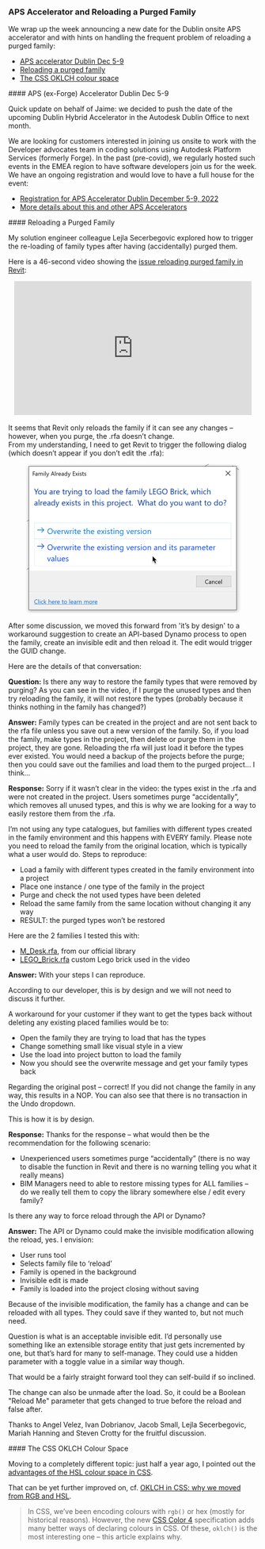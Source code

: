 <head>
<meta http-equiv="Content-Type" content="text/html; charset=utf-8">
<link rel="stylesheet" type="text/css" href="bc.css">
<script src="https://cdn.rawgit.com/google/code-prettify/master/loader/run_prettify.js" type="text/javascript"></script>
</head>

<!---

- Reloading a Purged Family
  https://autodesk.slack.com/archives/C0QBNEU1E/p1667404130612699

- OKLCH in CSS: why we moved from RGB and HSL
  https://evilmartians.com/chronicles/oklch-in-css-why-quit-rgb-hsl
  1952:<"#5"> Plugging the HSL Colour Format

twitter:

New date for the Dublin onsite APS accelerator and hints on reloading a purged family with the #RevitAPI @AutodeskForge @AutodeskRevit #bim #DynamoBim #ForgeDevCon https://autode.sk/reloadpurgedfamily

New date for the Dublin onsite APS accelerator and hints on reloading a purged family
&ndash; APS accelerator Dublin Dec 5-9
&ndash; Reloading a purged family
&ndash; The CSS OKLCH colour space

linkedin:

New date for the Dublin onsite APS accelerator and hints on reloading a purged family with the #RevitAPI

https://autode.sk/reloadpurgedfamily

- APS accelerator Dublin Dec 5-9
- Reloading a purged family
- The CSS OKLCH colour space

#bim #DynamoBim #ForgeDevCon #Revit #API #IFC #SDK #AI #VisualStudio #Autodesk #AEC #adsk

the [Revit API discussion forum](http://forums.autodesk.com/t5/revit-api-forum/bd-p/160) thread

<center>
<img src="img/" alt="" title="" width="600" height=""/>
<p style="font-size: 80%; font-style:italic"></p>
</center>

<pre class="code">
</pre>

-->

### APS Accelerator and Reloading a Purged Family

We wrap up the week announcing a new date for the Dublin onsite APS accelerator and with hints on handling the frequent problem of reloading a purged family:

- [APS accelerator Dublin Dec 5-9](#2)
- [Reloading a purged family](#3)
- [The CSS OKLCH colour space](#4)

####<a name="2"></a> APS (ex-Forge) Accelerator Dublin Dec 5-9

Quick update on behalf of Jaime:
we decided to push the date of the upcoming Dublin Hybrid Accelerator in the Autodesk Dublin Office to next month.

We are looking for customers interested in joining us onsite to work with the Developer advocates team in coding solutions using Autodesk Platform Services (formerly Forge).
In the past (pre-covid), we regularly hosted such events in the EMEA region to have software developers join us for the week.
We have an ongoing registration and would love to have a full house for the event:

- [Registration for APS Accelerator Dublin December 5-9, 2022](https://www.eventbrite.com/e/autodesk-platform-services-aps-accelerator-dublin-november-14-18-2022-registration-440477168067)
- [More details about this and other APS Accelerators](https://forge.autodesk.com/accelerator-program)

####<a name="3"></a> Reloading a Purged Family

My solution engineer colleague Lejla Secerbegovic explored how to trigger the re-loading of family types after having (accidentally) purged them.

Here is a 46-second video showing the [issue reloading purged family in Revit](https://youtu.be/bHi_9Z3srqo):

<center>
<iframe width="480" height="270" src="https://www.youtube.com/embed/bHi_9Z3srqo" title="YouTube video player" frameborder="0" allow="accelerometer; autoplay; clipboard-write; encrypted-media; gyroscope; picture-in-picture" allowfullscreen></iframe>
</center>

It seems that Revit only reloads the family if it can see any changes &ndash; however, when you purge, the .rfa doesn’t change.  
From my understanding, I need to get Revit to trigger the following dialog (which doesn’t appear if you don’t edit the .rfa):

<center>
<img src="img/reload_purged_fam.png" alt="Reload purged family" title="Reload purged family" width="437"/>  <!-- 874 x 600 -->
</center>

After some discussion, we moved this forward from 'it’s by design' to a workaround suggestion to create an API-based Dynamo process to open the family, create an invisible edit and then reload it. The edit would trigger the GUID change.

Here are the details of that conversation:

**Question:** Is there any way to restore the family types that were removed by purging?
As you can see in the video, if I purge the unused types and then try reloading the family, it will not restore the types (probably because it thinks nothing in the family has changed?)

**Answer:** Family types can be created in the project and are not sent back to the rfa file unless you save out a new version of the family.
So, if you load the family, make types in the project, then delete or purge them in the project, they are gone.
Reloading the rfa will just load it before the types ever existed.
You would need a backup of the projects before the purge; then you could save out the families and load them to the purged project... I think...

**Response:** Sorry if it wasn’t clear in the video: the types exist in the .rfa and were not created in the project.
Users sometimes purge “accidentally”, which removes all unused types, and this is why we are looking for a way to easily restore them from the .rfa.

I’m not using any type catalogues, but families with different types created in the family environment and this happens with EVERY family.
Please note you need to reload the family from the original location, which is typically what a user would do.
Steps to reproduce:

- Load a family with different types created in the family environment into a project
- Place one instance / one type of the family in the project
- Purge and check the not used types have been deleted
- Reload the same family from the same location without changing it any way
- RESULT: the purged types won’t be restored

Here are the 2 families I tested this with:

- <a href="zip/ls_M_Desk.rfa">M_Desk.rfa</a>, from our official library
- <a href="zip/ls_LEGO_Brick.rfa">LEGO_Brick.rfa</a> custom Lego brick used in the video

**Answer:** With your steps I can reproduce.

According to our developer, this is by design and we will not need to discuss it further.

A workaround for your customer if they want to get the types back without deleting any existing placed families would be to:

- Open the family they are trying to load that has the types
- Change something small like visual style in a view
- Use the load into project button to load the family
- Now you should see the overwrite message and get your family types back

Regarding the original post &ndash; correct!
If you did not change the family in any way, this results in a NOP.
You can also see that there is no transaction in the Undo dropdown.

This is how it is by design.

**Response:** Thanks for the response &ndash; what would then be the recommendation for the following scenario:

- Unexperienced users sometimes purge “accidentally” (there is no way to disable the function in Revit and there is no warning telling you what it really means)
- BIM Managers  need to able to restore missing types for ALL families &ndash; do we really tell them to copy the library somewhere else / edit every family?

Is there any way to force reload through the API or Dynamo?

**Answer:** The API or Dynamo could make the invisible modification allowing the reload, yes.
I envision:

- User runs tool
- Selects family file to ‘reload’
- Family is opened in the background
- Invisible edit is made
- Family is loaded into the project closing without saving

Because of the invisible modification, the family has a change and can be reloaded with all types.
They could save if they wanted to, but not much need.

Question is what is an acceptable invisible edit.
I’d personally use something like an extensible storage entity that just gets incremented by one, but that’s hard for many to self-manage.
They could use a hidden parameter with a toggle value in a similar way though.

That would be a fairly straight forward tool they can self-build if so inclined.
  
The change can also be unmade after the load.
So, it could be a Boolean "Reload Me" parameter that gets changed to true before the reload and false after.

Thanks to Angel Velez, Ivan Dobrianov, Jacob Small, Lejla Secerbegovic, Mariah Hanning and Steven Crotty for the fruitful discussion.

####<a name="4"></a> The CSS OKLCH Colour Space

Moving to a completely different topic: just half a year ago, I pointed out
the [advantages of the HSL colour space in CSS](https://thebuildingcoder.typepad.com/blog/2022/05/analysis-of-macros-journals-and-add-in-manager.html#5).

That can be yet further improved on, cf. [OKLCH in CSS: why we moved from RGB and HSL](https://evilmartians.com/chronicles/oklch-in-css-why-quit-rgb-hsl).

> In CSS, we’ve been encoding colours with `rgb()` or hex (mostly for historical reasons).
However, the new [CSS Color 4](https://www.w3.org/TR/css-color-4/) specification
adds many better ways of declaring colours in CSS.
Of these, `oklch()` is the most interesting one &ndash; this article explains why.


